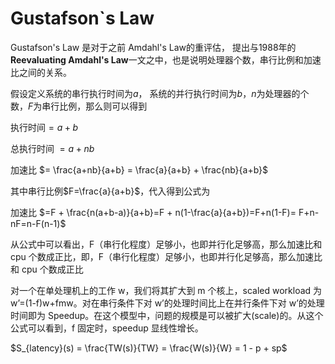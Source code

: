 # Gustafson`s Law

Gustafson's Law 是对于之前 Amdahl's Law的重评估， 提出与1988年的**Reevaluating Amdahl's Law**一文之中，也是说明处理器个数，串行比例和加速比之间的关系。

假设定义系统的串行执行时间为$a$， 系统的并行执行时间为$b$，$n$为处理器的个数，$F$为串行比例，那么则可以得到 

执行时间$= a + b$

总执行时间 $= a + nb$

加速比 $= \frac{a+nb}{a+b} = \frac{a}{a+b} + \frac{nb}{a+b}$ 

其中串行比例$F=\frac{a}{a+b}$，代入得到公式为

加速比 $=F + \frac{n(a+b-a)}{a+b}=F + n(1-\frac{a}{a+b})=F+n(1-F)= F+n-nF=n-F(n-1)$

从公式中可以看出，F（串行化程度）足够小，也即并行化足够高，那么加速比和 cpu 个数成正比，即，F（串行化程度）足够小，也即并行化足够高，那么加速比和 cpu 个数成正比


对一个在单处理机上的工作 w，我们将其扩大到 m 个核上，scaled workload 为 w’=(1-f)w+fmw。对在串行条件下对 w’的处理时间比上在并行条件下对 w’的处理时间即为 Speedup。在这个模型中，问题的规模是可以被扩大(scale)的。从这个公式可以看到，f 固定时，speedup 显线性增长。

$S_{latency}(s) = \frac{TW(s)}{TW} = \frac{W(s)}{W} = 1 - p + sp$
